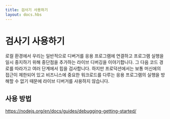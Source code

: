 ```yaml
---
title: 검사기 사용하기
layout: docs.hbs
---
```


# 검사기 사용하기

로컬 환경에서 우리는 일반적으로 디버거를 응용 프로그램에 연결하고 프로그램 실행을 일시 중지하기 위해 중단점을 추가하는 라이브 디버깅을 이야기합니다. 그 다음 코드 경로를 따라가고 여러 단계에서 힙을 검사합니다. 하지만 프로덕션에서는 보통 머신에의 접근이 제한되어 있고 비즈니스에 중요한 워크로드를 다루는 응용 프로그램의 실행을 방해할 수 없기 때문에 라이브 디버거를 사용하지 않습니다.

## 사용 방법

https://nodejs.org/en/docs/guides/debugging-getting-started/
